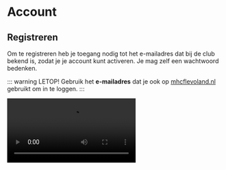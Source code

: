 # Account

## Registreren
Om te registreren heb je toegang nodig tot het e-mailadres dat bij de club bekend is, zodat je je account kunt activeren. Je mag zelf een wachtwoord bedenken.

::: warning LETOP!
Gebruik het **e-mailadres** dat je ook op [mhcflevoland.nl](http://mhcflevoland.nl/) gebruikt om in te loggen.
:::

<video src="/video/create-account.mov" controls="controls" />

## Meerdere accounts

### Is het mogelijk om op een apparaat meerdere accounts te hebben?
> Ja dat is mogelijk. Op twee manieren
> 1. met meerdere losse accounts
> 2. met een [een account met meerdere leden](#meerdere-accounts-met-zelfde-email)

### Werken met losse accounts:

<video src="/video/switching-accounts.mov" controls="controls" />
<br>

::: warning LETOP!
Wat hier gedemonstreerd in de video werkt alleen op IOS (Apple telefoons)
:::

## Meerdere accounts met zelfde email

### Meerdere accounts met de zelfde email?
> Een meerdere accounts met zelfde email is een account waar meerdere kinderen onder vallen om dat ze de zelfde email hebben.<br>
> Zie het als een account met één login om meerdere lidmaatschappen kan zien op de clubapp.
::: tip E-mail wijzigen om dit op op te zetten ?
Dit kan je aan passen op  [mhcflevoland.nl(wijzig gegevens)](https://www.mhcflevoland.nl/index.php?page=Wijzig_gegevens) <br>
Uitleg: klik [hier](https://wiki.mhcflevoland.nl/clubapp/faq.html#hoe-wijzig-ik-mijn-e-mail-address-op-allunited-mhcflevoland-nl)

:::
Dit staat los van een familie account in allunited.

![account switch image](/img/account_switch.jpeg)


::: tip Problemen met je account of vragen?
Stuur dan gerust een e-mail naar [clubapp@mhcflevoland.nl](mailto:clubapp@mhcflevoland.nl)
:::
